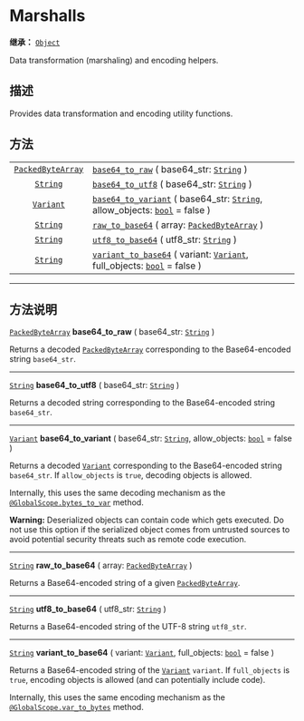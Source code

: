 <!-- ⚠ 请勿编辑本文件 ⚠ -->
<!-- 本文档使用脚本从 WeDot 引擎源码仓库生成。 -->
<!-- 生成脚本：https://github.com/WeDot-Engine/WeDot/tree/4.3/doc/tools/make_md.py； -->
<!-- 原文件：https://github.com/WeDot-Engine/WeDot/tree/4.3/doc/classes/Marshalls.xml。 -->

<div id="_class_marshalls"></div>

# Marshalls

**继承：** [`Object`](class_object.md)

Data transformation (marshaling) and encoding helpers.

## 描述

Provides data transformation and encoding utility functions.

## 方法

|||
|:-:|:--|
| [`PackedByteArray`](class_packedbytearray.md) | [`base64_to_raw`](#class_marshalls_method_base64_to_raw) ( base64_str: [`String`](class_string.md) )                                                         |
| [`String`](class_string.md)                   | [`base64_to_utf8`](#class_marshalls_method_base64_to_utf8) ( base64_str: [`String`](class_string.md) )                                                       |
| [`Variant`](class_variant.md)                 | [`base64_to_variant`](#class_marshalls_method_base64_to_variant) ( base64_str: [`String`](class_string.md), allow_objects: [`bool`](class_bool.md) = false ) |
| [`String`](class_string.md)                   | [`raw_to_base64`](#class_marshalls_method_raw_to_base64) ( array: [`PackedByteArray`](class_packedbytearray.md) )                                            |
| [`String`](class_string.md)                   | [`utf8_to_base64`](#class_marshalls_method_utf8_to_base64) ( utf8_str: [`String`](class_string.md) )                                                         |
| [`String`](class_string.md)                   | [`variant_to_base64`](#class_marshalls_method_variant_to_base64) ( variant: [`Variant`](class_variant.md), full_objects: [`bool`](class_bool.md) = false )   |

<!-- rst-class:: classref-section-separator -->

---

## 方法说明

<div id="_class_marshalls_method_base64_to_raw"></div>

[`PackedByteArray`](class_packedbytearray.md) **base64_to_raw** ( base64_str: [`String`](class_string.md) )<div id="class_marshalls_method_base64_to_raw"></div>

Returns a decoded [`PackedByteArray`](class_packedbytearray.md) corresponding to the Base64-encoded string `base64_str`.

<!-- rst-class:: classref-item-separator -->

---

<div id="_class_marshalls_method_base64_to_utf8"></div>

[`String`](class_string.md) **base64_to_utf8** ( base64_str: [`String`](class_string.md) )<div id="class_marshalls_method_base64_to_utf8"></div>

Returns a decoded string corresponding to the Base64-encoded string `base64_str`.

<!-- rst-class:: classref-item-separator -->

---

<div id="_class_marshalls_method_base64_to_variant"></div>

[`Variant`](class_variant.md) **base64_to_variant** ( base64_str: [`String`](class_string.md), allow_objects: [`bool`](class_bool.md) = false )<div id="class_marshalls_method_base64_to_variant"></div>

Returns a decoded [`Variant`](class_variant.md) corresponding to the Base64-encoded string `base64_str`. If `allow_objects` is `true`, decoding objects is allowed.

Internally, this uses the same decoding mechanism as the [`@GlobalScope.bytes_to_var`](#class_@globalscope_method_bytes_to_var) method.

 **Warning:** Deserialized objects can contain code which gets executed. Do not use this option if the serialized object comes from untrusted sources to avoid potential security threats such as remote code execution.

<!-- rst-class:: classref-item-separator -->

---

<div id="_class_marshalls_method_raw_to_base64"></div>

[`String`](class_string.md) **raw_to_base64** ( array: [`PackedByteArray`](class_packedbytearray.md) )<div id="class_marshalls_method_raw_to_base64"></div>

Returns a Base64-encoded string of a given [`PackedByteArray`](class_packedbytearray.md).

<!-- rst-class:: classref-item-separator -->

---

<div id="_class_marshalls_method_utf8_to_base64"></div>

[`String`](class_string.md) **utf8_to_base64** ( utf8_str: [`String`](class_string.md) )<div id="class_marshalls_method_utf8_to_base64"></div>

Returns a Base64-encoded string of the UTF-8 string `utf8_str`.

<!-- rst-class:: classref-item-separator -->

---

<div id="_class_marshalls_method_variant_to_base64"></div>

[`String`](class_string.md) **variant_to_base64** ( variant: [`Variant`](class_variant.md), full_objects: [`bool`](class_bool.md) = false )<div id="class_marshalls_method_variant_to_base64"></div>

Returns a Base64-encoded string of the [`Variant`](class_variant.md) `variant`. If `full_objects` is `true`, encoding objects is allowed (and can potentially include code).

Internally, this uses the same encoding mechanism as the [`@GlobalScope.var_to_bytes`](#class_@globalscope_method_var_to_bytes) method.

[^virtual]: 本方法通常需要用户覆盖才能生效。
[^const]: 本方法无副作用，不会修改该实例的任何成员变量。
[^vararg]: 本方法除了能接受在此处描述的参数外，还能够继续接受任意数量的参数。
[^constructor]: 本方法用于构造某个类型。
[^static]: 调用本方法无需实例，可直接使用类名进行调用。
[^operator]: 本方法描述的是使用本类型作为左操作数的有效运算符。
[^bitfield]: 这个值是由下列位标志构成位掩码的整数。
[^void]: 无返回值。

